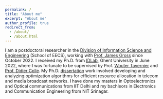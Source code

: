```yaml
---
permalink: /
title: "About me"
excerpt: "About me"
author_profile: true
redirect_from: 
  - /about/
  - /about.html
---
```


I am a postdoctoral researcher in the [Division of Information Science and Engineering](https://www.kth.se/is/ise/division-of-information-science-and-engineering-1.790272) (School of EECS), working with [Prof. James Gross](https://www.kth.se/profile/jamesgr) since October 2022. 
I received my Ph.D. from [IDLab](https://www.ugent.be/ea/idlab/en), Ghent University in June 2022, where I was fortunate to be supervised by Prof. [Wouter Tavernier](https://woutertavernier.net/) and [Prof. Didier Colle](https://www.ugent.be/ea/idlab/en/members/didier-colle.htm). My Ph.D. [dissertation](https://gourav-prateek-sharma.github.io/files/phd_gsharma_ugent.pdf) work involved developing and analyzing optimization algorithms for efficient resource allocation in telecom and media broadcast networks.
I have done my masters in Optoelectronics and Optical communications from IIT Delhi and my bachleors in Electronics and Communication Engineering from NIT Srinagar.